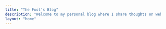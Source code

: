 ```yaml
---
title: "The Fool's Blog"
description: "Welcome to my personal blog where I share thoughts on web development, technology, and life"
layout: "home"
---
```

